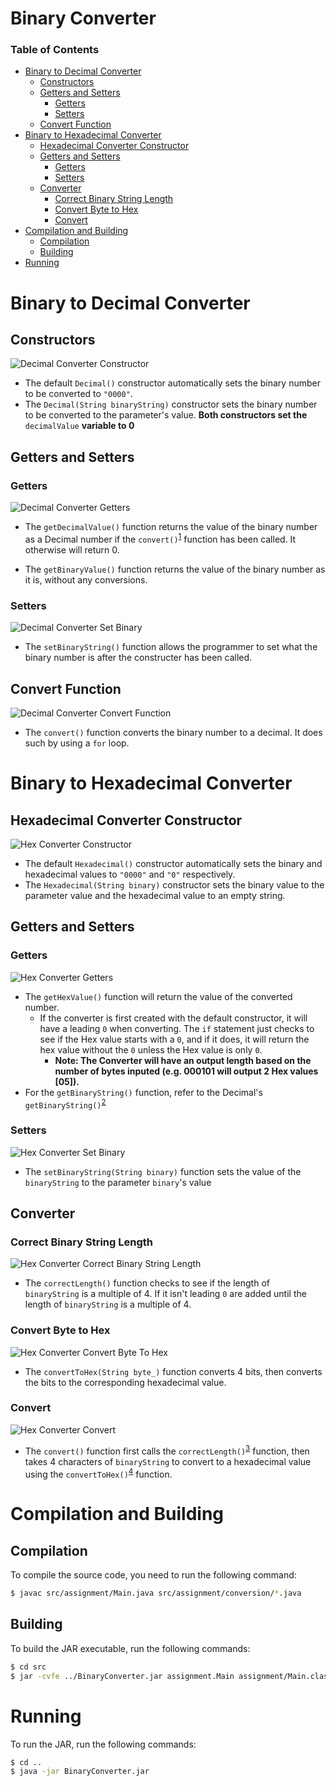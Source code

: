 # Binary Converter <!-- omit in toc -->
### Table of Contents

- [Binary to Decimal Converter](#binary-to-decimal-converter)
  - [Constructors](#constructors)
  - [Getters and Setters](#getters-and-setters)
    - [Getters](#getters)
    - [Setters](#setters)
  - [Convert Function](#convert-function)
- [Binary to Hexadecimal Converter](#binary-to-hexadecimal-converter)
  - [Hexadecimal Converter Constructor](#hexadecimal-converter-constructor)
  - [Getters and Setters](#getters-and-setters-1)
    - [Getters](#getters-1)
    - [Setters](#setters-1)
  - [Converter](#converter)
    - [Correct Binary String Length](#correct-binary-string-length)
    - [Convert Byte to Hex](#convert-byte-to-hex)
    - [Convert](#convert)
- [Compilation and Building](#compilation-and-building)
  - [Compilation](#compilation)
  - [Building](#building)
- [Running](#running)

# Binary to Decimal Converter
## Constructors

![Decimal Converter Constructor](Screenshots/Decimal-Converter-Constuctor.png)
- The default `Decimal()` constructor automatically sets the binary number to be converted to `"0000"`.
- The `Decimal(String binaryString)` constructor sets the binary number to be converted to the parameter's value.
**Both constructors set the** `decimalValue`  **variable to 0**

## Getters and Setters

### Getters
![Decimal Converter Getters](Screenshots/Decimal-Converter-get.png)
- The `getDecimalValue()` function returns the value of the binary number as a Decimal number if the `convert()`<sup>[1](#convert-function)</sup> function has been called. It otherwise will return 0.

- The `getBinaryValue()` function returns the value of the binary number as it is, without any conversions.

### Setters
![Decimal Converter Set Binary](Screenshots/Decimal-Converter-set-binary.png)
- The `setBinaryString()` function allows the programmer to set what the binary number is after the constructer has been called.

## Convert Function 
![Decimal Converter Convert Function](Screenshots/Decimal-Converter-convert.png)
- The `convert()` function converts the binary number to a decimal. It does such by using a `for` loop.

# Binary to Hexadecimal Converter
## Hexadecimal Converter Constructor
![Hex Converter Constructor](Screenshots/Hex-Converter-Constructor.png)

- The default `Hexadecimal()` constructor automatically sets the binary and hexadecimal values to `"0000"` and `"0"` respectively. 
- The `Hexadecimal(String binary)` constructor sets the binary value to the parameter value and the hexadecimal value to an empty string.

## Getters and Setters
### Getters
![Hex Converter Getters](Screenshots/Hex-convert-get.png)
- The  `getHexValue()` function will return the value of the converted number.
  - If the converter is first created with the default constructor, it will have a leading `0` when converting. The `if` statement just checks to see if the Hex value starts with a `0`, and if it does, it will return the hex value without the `0` unless the Hex value is only `0`.
    - **Note: The Converter will have an output length based on the number of bytes inputed (e.g. 000101 will output 2 Hex values [05]).**
- For the `getBinaryString()` function, refer to the Decimal's `getBinaryString()`<sup>[2](#getters)</sup>

### Setters
![Hex Converter Set Binary](Screenshots/Hex-Converter-set-binary.png)
- The `setBinaryString(String binary)` function sets the value of the `binaryString` to the parameter `binary`'s value

## Converter
### Correct Binary String Length
![Hex Converter Correct Binary String Length](Screenshots/Hex-Converter-correct-binary-length.png)
- The `correctLength()` function checks to see if the length of `binaryString` is a multiple of 4. If it isn't leading `0` are added until the length of `binaryString` is a multiple of 4.

### Convert Byte to Hex
![Hex Converter Convert Byte To Hex](Screenshots/Hex-Converter-convert-byte-to-hex.png)
- The `convertToHex(String byte_)` function converts 4 bits, then converts the bits to the corresponding hexadecimal value.

### Convert
![Hex Converter Convert](Screenshots/Hex-Converter-convert.png)
- The `convert()` function first calls the `correctLength()`<sup>[3](#correct-binary-string-length)</sup> function, then takes 4 characters of `binaryString` to convert to a hexadecimal value using the `convertToHex()`<sup>[4](#convert-byte-to-hex)</sup> function.


# Compilation and Building
## Compilation
To compile the source code, you need to run the following command:
```bash
$ javac src/assignment/Main.java src/assignment/conversion/*.java
```

## Building
To build the JAR executable, run the following commands:
```bash
$ cd src
$ jar -cvfe ../BinaryConverter.jar assignment.Main assignment/Main.class assignment/conversion/*.class
```
# Running
To run the JAR, run the following commands:
```bash
$ cd ..
$ java -jar BinaryConverter.jar
```
